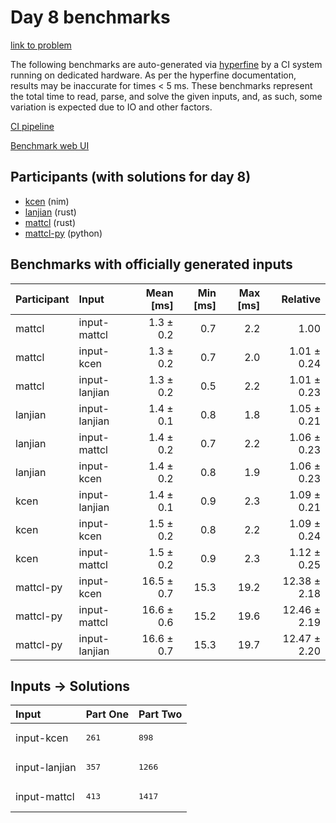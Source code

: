# Day 8 benchmarks

[link to problem](https://adventofcode.com/2024/day/8)

The following benchmarks are auto-generated via
[hyperfine](https://github.com/sharkdp/hyperfine) by a CI system running on
dedicated hardware. As per the hyperfine documentation, results may be
inaccurate for times < 5 ms. These benchmarks represent the total time to read,
parse, and solve the given inputs, and, as such, some variation is expected due
to IO and other factors.

[CI pipeline](http://ci.papercode.net:8080/teams/main/pipelines/aoc2024)

[Benchmark web UI](https://aoc.ancalagon.black)


## Participants (with solutions for day 8)

- [kcen](https://github.com/kcen/aoc2024) (nim)
- [lanjian](https://github.com/lanjian/aoc-2024) (rust)
- [mattcl](https://github.com/mattcl/aoc2024) (rust)
- [mattcl-py](https://github.com/mattcl/aoc2024-py) (python)


## Benchmarks with officially generated inputs

| Participant | Input | Mean [ms] | Min [ms] | Max [ms] | Relative |
|:---|:---|---:|---:|---:|---:|
| mattcl | input-mattcl | 1.3 ± 0.2 | 0.7 | 2.2 | 1.00 |
| mattcl | input-kcen | 1.3 ± 0.2 | 0.7 | 2.0 | 1.01 ± 0.24 |
| mattcl | input-lanjian | 1.3 ± 0.2 | 0.5 | 2.2 | 1.01 ± 0.23 |
| lanjian | input-lanjian | 1.4 ± 0.1 | 0.8 | 1.8 | 1.05 ± 0.21 |
| lanjian | input-mattcl | 1.4 ± 0.2 | 0.7 | 2.2 | 1.06 ± 0.23 |
| lanjian | input-kcen | 1.4 ± 0.2 | 0.8 | 1.9 | 1.06 ± 0.23 |
| kcen | input-lanjian | 1.4 ± 0.1 | 0.9 | 2.3 | 1.09 ± 0.21 |
| kcen | input-kcen | 1.5 ± 0.2 | 0.8 | 2.2 | 1.09 ± 0.24 |
| kcen | input-mattcl | 1.5 ± 0.2 | 0.9 | 2.3 | 1.12 ± 0.25 |
| mattcl-py | input-kcen | 16.5 ± 0.7 | 15.3 | 19.2 | 12.38 ± 2.18 |
| mattcl-py | input-mattcl | 16.6 ± 0.6 | 15.2 | 19.6 | 12.46 ± 2.19 |
| mattcl-py | input-lanjian | 16.6 ± 0.7 | 15.3 | 19.7 | 12.47 ± 2.20 |


## Inputs -> Solutions

| Input | Part One | Part Two |
|:---|:---|:---|
|input-kcen|<pre>261</pre>|<pre>898</pre>|
|input-lanjian|<pre>357</pre>|<pre>1266</pre>|
|input-mattcl|<pre>413</pre>|<pre>1417</pre>|